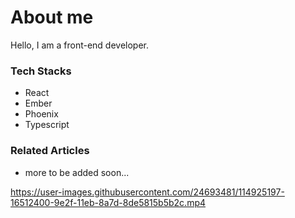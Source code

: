 <h1 style="border: none">About me</h1>

Hello, I am a front-end developer.

### Tech Stacks

- React
- Ember
- Phoenix
- Typescript

### Related Articles

- more to be added soon...

https://user-images.githubusercontent.com/24693481/114925197-16512400-9e2f-11eb-8a7d-8de5815b5b2c.mp4

